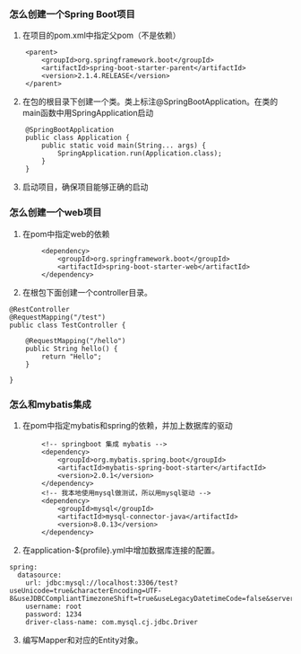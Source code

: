 ### 怎么创建一个Spring Boot项目
1. 在项目的pom.xml中指定父pom（不是依赖）
```
    <parent>
        <groupId>org.springframework.boot</groupId>
        <artifactId>spring-boot-starter-parent</artifactId>
        <version>2.1.4.RELEASE</version>
    </parent>
```

2. 在包的根目录下创建一个类。类上标注@SpringBootApplication。在类的main函数中用SpringApplication启动
```
    @SpringBootApplication
    public class Application {
        public static void main(String... args) {
            SpringApplication.run(Application.class);
        }
    }
```

3. 启动项目，确保项目能够正确的启动

### 怎么创建一个web项目
1. 在pom中指定web的依赖
```
        <dependency>
            <groupId>org.springframework.boot</groupId>
            <artifactId>spring-boot-starter-web</artifactId>
        </dependency>
```

2. 在根包下面创建一个controller目录。
```
@RestController
@RequestMapping("/test")
public class TestController {

    @RequestMapping("/hello")
    public String hello() {
        return "Hello";
    }

}
```

### 怎么和mybatis集成
1. 在pom中指定mybatis和spring的依赖，并加上数据库的驱动
```
        <!-- springboot 集成 mybatis -->
        <dependency>
            <groupId>org.mybatis.spring.boot</groupId>
            <artifactId>mybatis-spring-boot-starter</artifactId>
            <version>2.0.1</version>
        </dependency>
        <!-- 我本地使用mysql做测试，所以用mysql驱动 -->
        <dependency>
            <groupId>mysql</groupId>
            <artifactId>mysql-connector-java</artifactId>
            <version>8.0.13</version>
        </dependency>
```
2. 在application-${profile}.yml中增加数据库连接的配置。
```
spring:
  datasource:
    url: jdbc:mysql://localhost:3306/test?useUnicode=true&characterEncoding=UTF-8&useJDBCCompliantTimezoneShift=true&useLegacyDatetimeCode=false&serverTimezone=UTC
    username: root
    password: 1234
    driver-class-name: com.mysql.cj.jdbc.Driver
```

3. 编写Mapper和对应的Entity对象。